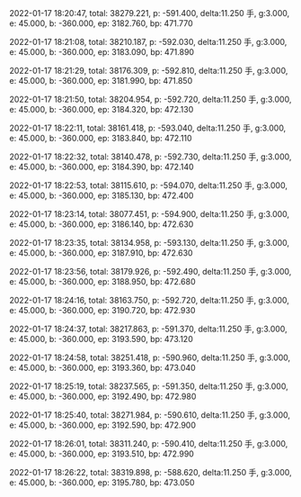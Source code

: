 2022-01-17 18:20:47, total: 38279.221, p: -591.400, delta:11.250 手, g:3.000, e: 45.000, b: -360.000, ep: 3182.760, bp: 471.770

2022-01-17 18:21:08, total: 38210.187, p: -592.030, delta:11.250 手, g:3.000, e: 45.000, b: -360.000, ep: 3183.090, bp: 471.890

2022-01-17 18:21:29, total: 38176.309, p: -592.810, delta:11.250 手, g:3.000, e: 45.000, b: -360.000, ep: 3181.990, bp: 471.850

2022-01-17 18:21:50, total: 38204.954, p: -592.720, delta:11.250 手, g:3.000, e: 45.000, b: -360.000, ep: 3184.320, bp: 472.130

2022-01-17 18:22:11, total: 38161.418, p: -593.040, delta:11.250 手, g:3.000, e: 45.000, b: -360.000, ep: 3183.840, bp: 472.110

2022-01-17 18:22:32, total: 38140.478, p: -592.730, delta:11.250 手, g:3.000, e: 45.000, b: -360.000, ep: 3184.390, bp: 472.140

2022-01-17 18:22:53, total: 38115.610, p: -594.070, delta:11.250 手, g:3.000, e: 45.000, b: -360.000, ep: 3185.130, bp: 472.400

2022-01-17 18:23:14, total: 38077.451, p: -594.900, delta:11.250 手, g:3.000, e: 45.000, b: -360.000, ep: 3186.140, bp: 472.630

2022-01-17 18:23:35, total: 38134.958, p: -593.130, delta:11.250 手, g:3.000, e: 45.000, b: -360.000, ep: 3187.910, bp: 472.630

2022-01-17 18:23:56, total: 38179.926, p: -592.490, delta:11.250 手, g:3.000, e: 45.000, b: -360.000, ep: 3188.950, bp: 472.680

2022-01-17 18:24:16, total: 38163.750, p: -592.720, delta:11.250 手, g:3.000, e: 45.000, b: -360.000, ep: 3190.720, bp: 472.930

2022-01-17 18:24:37, total: 38217.863, p: -591.370, delta:11.250 手, g:3.000, e: 45.000, b: -360.000, ep: 3193.590, bp: 473.120

2022-01-17 18:24:58, total: 38251.418, p: -590.960, delta:11.250 手, g:3.000, e: 45.000, b: -360.000, ep: 3193.360, bp: 473.040

2022-01-17 18:25:19, total: 38237.565, p: -591.350, delta:11.250 手, g:3.000, e: 45.000, b: -360.000, ep: 3192.490, bp: 472.980

2022-01-17 18:25:40, total: 38271.984, p: -590.610, delta:11.250 手, g:3.000, e: 45.000, b: -360.000, ep: 3192.590, bp: 472.900

2022-01-17 18:26:01, total: 38311.240, p: -590.410, delta:11.250 手, g:3.000, e: 45.000, b: -360.000, ep: 3193.510, bp: 472.990

2022-01-17 18:26:22, total: 38319.898, p: -588.620, delta:11.250 手, g:3.000, e: 45.000, b: -360.000, ep: 3195.780, bp: 473.050